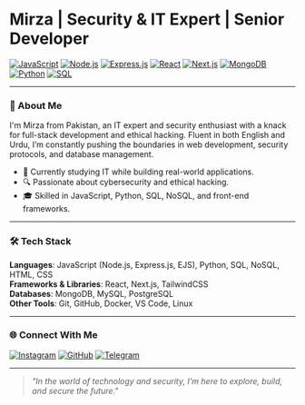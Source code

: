 # Mirza | Security & IT Expert | Senior Developer

[![JavaScript](https://img.shields.io/badge/JavaScript-ES6%2B-yellow.svg)](https://developer.mozilla.org/en-US/docs/Web/JavaScript)
[![Node.js](https://img.shields.io/badge/Node.js-16%2B-brightgreen.svg)](https://nodejs.org/)
[![Express.js](https://img.shields.io/badge/Express.js-4.0%2B-lightgrey.svg)](https://expressjs.com/)
[![React](https://img.shields.io/badge/React-17%2B-blue.svg)](https://reactjs.org/)
[![Next.js](https://img.shields.io/badge/Next.js-15%2B-black.svg)](https://nextjs.org/)
[![MongoDB](https://img.shields.io/badge/MongoDB-5.0-green.svg)](https://www.mongodb.com/)
[![Python](https://img.shields.io/badge/Python-3.9%2B-blue.svg)](https://www.python.org/)
[![SQL](https://img.shields.io/badge/SQL-PostgreSQL%2C%20MySQL-blue.svg)](https://www.postgresql.org/)

---

### 👋 About Me

I'm Mirza from Pakistan, an IT expert and security enthusiast with a knack for full-stack development and ethical hacking. Fluent in both English and Urdu, I’m constantly pushing the boundaries in web development, security protocols, and database management.

- 💼 Currently studying IT while building real-world applications.
- 🔍 Passionate about cybersecurity and ethical hacking.
- 🎓 Skilled in JavaScript, Python, SQL, NoSQL, and front-end frameworks.

---

### 🛠️ Tech Stack
**Languages**: JavaScript (Node.js, Express.js, EJS), Python, SQL, NoSQL, HTML, CSS  
**Frameworks & Libraries**: React, Next.js, TailwindCSS  
**Databases**: MongoDB, MySQL, PostgreSQL  
**Other Tools**: Git, GitHub, Docker, VS Code, Linux  

---

### 🌐 Connect With Me

[![Instagram](https://img.shields.io/badge/Instagram-%40buildwithmirza-ff69b4.svg?style=for-the-badge&logo=instagram)](https://instagram.com/buildwithmirza)
[![GitHub](https://img.shields.io/badge/GitHub-%40Lettable-333333.svg?style=for-the-badge&logo=github)](https://github.com/Lettable)
[![Telegram](https://img.shields.io/badge/Telegram-%40mirzyae-0088cc.svg?style=for-the-badge&logo=telegram)](https://t.me/mirzyae)

---

> *"In the world of technology and security, I'm here to explore, build, and secure the future."*

